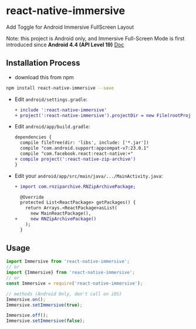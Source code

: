 # react-native-immersive
Add Toggle for Android Immersive FullScreen Layout

Note: this project is Android only, and Immersive Full-Screen Mode is first introduced since **Android 4.4 (API Level 19)** [Doc](https://developer.android.com/training/system-ui/immersive.html)

## Installation Process

* download this from npm

```bash
npm install react-native-immersive --save
```

* Edit `android/settings.gradle`:

  ```diff
  + include ':react-native-immersive'
  + project(':react-native-immersive').projectDir = new File(rootProject.projectDir, '../node_modules/react-native-immersive/android')
  ```

* Edit `android/app/build.gradle`:

  ```diff
  dependencies {
    compile fileTree(dir: 'libs', include: ['*.jar'])
    compile "com.android.support:appcompat-v7:23.0.1"
    compile "com.facebook.react:react-native:+"
  + compile project(':react-native-zip-archive')
  }
  ```

* Edit your `android/app/src/main/java/.../MainActivity.java`:

  ```diff
  + import com.rnziparchive.RNZipArchivePackage;
  ```
  
  ```diff
    @Override
    protected List<ReactPackage> getPackages() {
      return Arrays.<ReactPackage>asList(
        new MainReactPackage(),
  +     new RNZipArchivePackage()
      );
    }
  ```

## Usage

```js
import Immersive from 'react-native-immersive';
// or
import {Immersive} from 'react-native-immersive';
// or
const Immersive = require('react-native-immersive');

// methods (Android Only, don't call on iOS)
Immersive.on();
Immersive.setImmersive(true);

Immersive.off();
Immersive.setImmersive(false);
```
